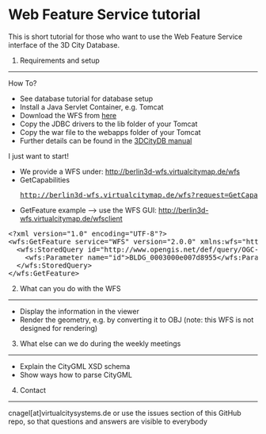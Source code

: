 Web Feature Service tutorial
=====

This is short tutorial for those who want to use the Web Feature Service interface of the 3D City Database.

1. Requirements and setup
----------

How To?
* See database tutorial for database setup
* Install a Java Servlet Container, e.g. Tomcat
* Download the WFS from [here](http://www.3dcitydb.net/3dcitydb/dwfs/)
* Copy the JDBC drivers to the lib folder of your Tomcat
* Copy the war file to the webapps folder of your Tomcat
* Further details can be found in the [3DCityDB manual](http://www.3dcitydb.net/3dcitydb/documentation/)

I just want to start!
* We provide a WFS under: http://berlin3d-wfs.virtualcitymap.de/wfs
* GetCapabilities <pre>http://berlin3d-wfs.virtualcitymap.de/wfs?request=GetCapabilities&service=WFS</pre>
* GetFeature example --> use the WFS GUI: http://berlin3d-wfs.virtualcitymap.de/wfsclient
<pre>
&lt;?xml version="1.0" encoding="UTF-8"?&gt;
&lt;wfs:GetFeature service="WFS" version="2.0.0" xmlns:wfs="http://www.opengis.net/wfs/2.0"&gt;
  &lt;wfs:StoredQuery id="http://www.opengis.net/def/query/OGC-WFS/0/GetFeatureById"&gt;
    &lt;wfs:Parameter name="id"&gt;BLDG_0003000e007d8955&lt;/wfs:Parameter&gt;
  &lt;/wfs:StoredQuery&gt;
&lt;/wfs:GetFeature&gt;
</pre>


2. What can you do with the WFS
----------

* Display the information in the viewer
* Render the geometry, e.g. by converting it to OBJ (note: this WFS is not designed for rendering)


3. What else can we do during the weekly meetings
----------

* Explain the CityGML XSD schema
* Show ways how to parse CityGML


4. Contact
----------

cnagel[at]virtualcitysystems.de
or
use the issues section of this GitHub repo, so that questions and answers are visible to everybody